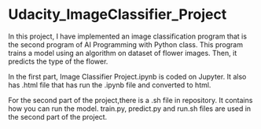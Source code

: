 # Udacity_ImageClassifier_Project

In this project, I have implemented an image classification program that is the second program of AI Programming with Python class. This program trains a model using an algorithm on dataset of flower images. Then, it predicts the type of the flower.

In the first part, Image Classifier Project.ipynb is coded on Jupyter. It also has .html file that has run the .ipynb file and converted to html.

For the second part of the project,there is a .sh file in repository. It contains how you can run the model. train.py, predict.py and run.sh files are used in the second part of the project.
